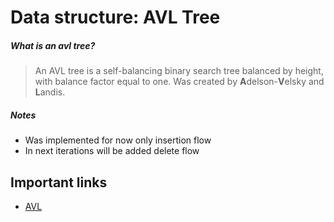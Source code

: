# Data structure: AVL Tree

##### What is an avl tree?
> An AVL tree is a self-balancing binary search tree balanced
by height, with balance factor equal to one. 
Was created by **A**delson-**V**elsky and **L**andis.

##### Notes
* Was implemented for now only insertion flow
* In next iterations will be added delete flow

## Important links
* [AVL](https://en.wikipedia.org/wiki/AVL_tree)